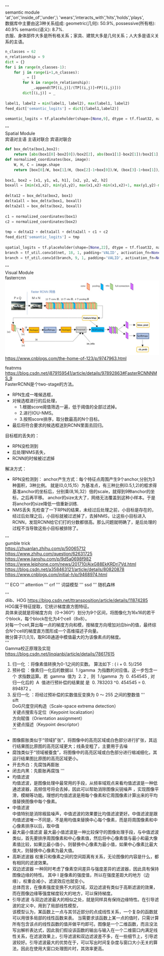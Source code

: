 '''  
semantic module  
'at','on','inside_of','under',\ 'wears','interacts_with','hits','holds','plays',  
数据库中主要由这3种关系组成: geometric(几何): 50.9%, possessive(所有格): 40.9% semantic(语义): 8.7%.  
衣服、身体部件大多是所有格关系；家具、建筑大多是几何关系；人大多是语义关系的主语。  
```python
n_classes = 62  
n_relationship = 9  
dict = {}  
for i in range(n_classes-1):  
    for j in range(i+1,n_classes):  
        _ = []  
        for k in range(n_relationship):  
            _.append(TP[(i,j)]/(TP[(i,j)]+FP[(i,j)]))  
        dict[(i,j)] = _  
  
label1, label2 = min(label1, label2), max(label1, label2)  
feed_dict['semantic_logits'] = dict[(label1,label2)]   
   
semantic_logits = tf.placeholder(shape=[None,9], dtype = tf.float32, name = 'semantic_logits')  
```
'''  
Spatial Module    
宾语对主语 主语对联合 宾语对联合    
```python
def box_delta(box1,box2):    
	return [abs(box1[0]-box2[0])/box2[2], abs(box1[1]-box2[1])/box2[1], math.log(box1[2]/box2[2],2), math.log(box1[3]/box2[3],2)]  
def normalized_coordinates(box, image):  
    W, H, C = image.shape  
    return [box[0]/W, box[1]/H, (box[2]-1+box[0])/W, (box[3]-1+box[1])/H, (box[2]*box[3])/(W*H)]  
    
box1, box2 = [x1, y1, w1, h1], [x2, y2, w2, h2]  
boxall = [min(x1,x2), min(y1,y2), max(x1,x2)-min(x1,x2)+1, max(y1,y2)-min(y1,y2)+1]  
  
delta12 = box_delta(box2, box1)  
delta1all = box_delta(box1, boxall)  
delta2all = box_delta(box2, boxall)  
  
c1 = normalized_coordinates(box1)  
c2 = normalized_coordinates(box2)  
  
tmp = delta12 + delta1all + delta2all + c1 + c2  
feed_dict['semantic_logits'] = tmp  
  
spatial_logits = tf.placeholder(shape=[None,22], dtype = tf.float32, name = 'spatial_logits')  
branch = tf_util.conv1d(net, 18, 1, padding='VALID', activation_fn=None, scope='fc2')  
branch = tf_util.conv1d(branch, 9, 1, padding='VALID', activation_fn=None, scope='fc2')  
```
'''  
Visual Module  
fasterrcnn  
![fasterrcnn框图](https://github.com/XiaoPichu/relationship/blob/master/fasterrcnn.png)  
https://www.cnblogs.com/the-home-of-123/p/9747963.html  

featnms  
https://blog.csdn.net/j879159541/article/details/97892863#FasterRCNNNMS_9  
FasterRCNN是个two-stage的方法。
* RPN生成一堆候选框，
* 对候选框进行的后处理，
	* 1.根据score阈值筛选一遍，低于阈值的全部过滤掉。
	* 2.进行IOU-NMS。
	* 3.按照score排序，取分数最高的N个目标。
* 最后将符合要求的候选框送到RCNN里面去回归。  
  
目标框的丢失的：
* RPN没检测到
* 后处理NMS丢失，
* RCNN的时候被过滤掉  
  
解决方式：
* RPN没检测到：
anchor产生方式：每个特征点周围产生9个anchor,分别为3种面积，3种比例。
就是(0,0,15,15）为基准点，有三种比例(0.5,1,2)的框求得基准anchor的坐标后，分别乘(8,16,32）倍的scale，就得到9种anchor的坐标，之后再平移。
anchor的size太大了，网络无法覆盖到这种小样本。于是将anchor的size降低一倍重新训练.
* NMS丢失
先检查了一下RPN的结果，未经过后处理之前，小目标是存在的，经过后处理之后，小目标就被过滤掉了，去掉NMS，让这些小目标进入RCNN，发现RCNN给它们打的分数都很高。那么问题就明确了，是后处理的过程不当导致这些小目标被排除了。

'''  
gumble trick  
https://zhuanlan.zhihu.com/p/50065712  
https://www.zhihu.com/question/62631725  
https://www.jianshu.com/p/9d5a0698f982  
https://www.leiphone.com/news/201710/AixG88EkKRDri7Vd.html  
https://blog.csdn.net/a358463121/article/details/80820878  
https://www.cnblogs.com/initial-h/p/9468974.html  

'''
ECO
'''
attention
'''
crf
'''
词袋模型
'''
ssd
'''
随机森林

  
'''  
dlib、HOG  https://blog.csdn.net/ttransposition/article/details/11874285   
HOG属于特征提取，它统计梯度直方图特征。  
具体来说就是将梯度方向（0->360°）划分为9个区间，将图像化为16x16的若干个block，每个block在化为4个cell（8x8）。  
对每一个cell,算出每一点的梯度方向和模，按梯度方向增加对应bin的值，最终综合N个cell的梯度直方图形成一个高维描述子向量。  
微分算子[1,0,1]，取RGB通道中模值最大的为该像素点的梯度。  
'''  
Gamma校正原理及实现  https://blog.csdn.net/linqianbi/article/details/78617615  
1. 归一化 ：将像素值转换为0-1之间的实数。 算法如下 : ( i + 0. 5)/256  
2. 预补偿 ：像素归一化后的数据以  1 /gamma  为指数的对应值。这一步包含一个 求指数运算。若  gamma  值为  2. 2 ,  则  1 /gamma  为  0. 454545 , 对归一化后的  A  值进行预补偿的结果就 是  0. 783203 ^0. 454545 = 0. 894872 。 
3. 反归一化 ：将经过预补偿的实数值反变换为  0  ～  255  之间的整数值
'''  
sift  
DoG尺度空间构造（Scale-space extrema detection）  
关键点搜索与定位（Keypoint localization）  
方向赋值（Orientation assignment）  
关键点描述（Keypoint descriptor）    
'''  
* 图像膨胀类似于“领域扩张”，将图像中的高亮区域或白色部分进行扩张，其运行结果图比原图的高亮区域更大；线条变粗了，主要用于去噪
* 腐蚀类似于“领域被蚕食”，将图像中的高亮区域或白色部分进行缩减细化，其运行结果图比原图的高亮区域更小。
* 开去外白：先腐蚀再膨胀
* 闭去内黑：先膨胀再腐蚀
'''  
* 均值滤波  
均值滤波，是图像处理中最常用的手段，从频率域观点来看均值滤波是一种低通滤波器，高频信号将会去掉，因此可以帮助消除图像尖锐噪声
，实现图像平滑，模糊等功能。理想的均值滤波是用每个像素和它周围像素计算出来的平均值替换图像中每个像素。
* 中值滤波  
中值特别是消除椒盐噪声，中值滤波的效果要比均值滤波更好。中值滤波是跟均值滤波唯一不同是，不是用均值来替换中心每个像素，而是将周围像素和中心像素排序以后，取中值
* 最大最小值滤波
最大最小值滤波是一种比较保守的图像处理手段，与中值滤波类似，首先要排序周围像素和中心像素值，然后将中心像素值与最小和最大像素值比较，如果比最小值小，则替换中心像素为最小值，如果中心像素比最大值大，则替换中心像素为最大值。
* 高斯滤波器
权重只和像素之间的空间距离有关系，无论图像的内容是什么，都有相同的滤波效果。
* 双边滤波器
一种同时考虑了像素空间差异与强度差异的滤波器，因此具有保持图像边缘的特性。
其中 I 是像素的强度值，所以在强度差距大的地方（边缘），权重会减小，滤波效应也就变小。  
总体而言，在像素强度变换不大的区域，双边滤波有类似于高斯滤波的效果，而在图像边缘等强度梯度较大的地方，可以保持梯度。
* 引导滤波
与双边滤波最大的相似之处，就是同样具有保持边缘特性。在引导滤波的定义中，用到了局部线性模型，  
该模型认为，某函数上一点与其邻近部分的点成线性关系，一个复杂的函数就可以用很多局部的线性函数来表。
当需要求该函数上某一点的值时，只需计算所有包含该点的线性函数的值并做平均即可。图像是一个二维函数，而且没法写出解析表达式，因此我们假设该函数的输出与输入在一个二维窗口内满足线性关系，在滤波效果上，引导滤波和双边滤波差不多，在一些细节上，引导滤波较好。引导滤波最大的优势在于，可以写出时间复杂度与窗口大小无关的算法，因此在使用大窗口处理图片时，其效率更高。
